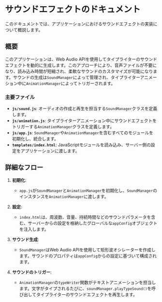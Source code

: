 # サウンドエフェクトのドキュメント

このドキュメントでは、アプリケーションにおけるサウンドエフェクトの実装について概説します。

## 概要

このアプリケーションは、Web Audio APIを使用してタイプライターのサウンドエフェクトを動的に生成します。このアプローチにより、音声ファイルが不要になり、読み込み時間が短縮され、柔軟なサウンドのカスタマイズが可能になります。サウンドの生成は`SoundManager`によって管理され、タイプライターアニメーション中に`AnimationManager`によってトリガーされます。

### 主要ファイル

-   **`js/sound.js`**: オーディオの作成と再生を担当する`SoundManager`クラスを定義します。
-   **`js/animation.js`**: タイプライターアニメーション中にサウンドエフェクトをトリガーする`AnimationManager`クラスを定義します。
-   **`js/app.js`**: `SoundManager`や`AnimationManager`を含むすべてのモジュールを初期化し、統合します。
-   **`templates/index.html`**: JavaScriptモジュールを読み込み、サーバー側の設定をアプリケーションに渡します。

## 詳細なフロー

1.  **初期化**:
    -   `app.js`が`SoundManager`と`AnimationManager`を初期化し、`SoundManager`のインスタンスを`AnimationManager`に渡します。

2.  **設定**:
    -   `index.html`は、周波数、音量、持続時間などのサウンドパラメータを含む、サーバーからの設定を格納したグローバルな`appConfig`オブジェクトを注入します。

3.  **サウンド生成**:
    -   `SoundManager`はWeb Audio APIを使用して矩形波オシレーターを作成します。サウンドのプロパティは`appConfig`からの設定に基づいて構成されます。

4.  **サウンドのトリガー**:
    -   `AnimationManager`の`typeWriter`関数がテキストアニメーションを担当します。文字がタイプされるたびに、`soundManager.playTypeSound()`を呼び出してタイプライターのサウンドエフェクトを再生します。
